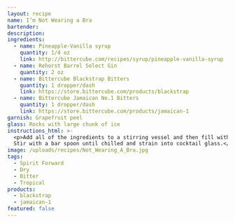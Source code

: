 ```yaml
---
layout: recipe
name: I’m Not Wearing a Bra
bartender:
description:
ingredients:
  - name: Pineapple-Vanilla syrup
    quantity: 1/4 oz
    link: http://bittercube.com/recipes/syrup/pineapple-vanilla-syrup
  - name: Rehorst Barrel Select Gin
    quantity: 2 oz
  - name: Bittercube Blackstrap Bitters
    quantity: 1 dropper/dash
    link: https://store.bittercube.com/products/blackstrap
  - name: Bittercube Jamaican No.1 Bitters
    quantity: 1 dropper/dash
    link: https://store.bittercube.com/products/jamaican-1
garnish: Grapefruit peel
glass: Rocks with large chunk of ice
instructions_html: >-
  <p>Add all of the ingredients to a stirring vessel and then fill with ice.
  Stir with a bar spoon until chilled and strain into cocktail glass.</p>
image: /uploads/recipes/Not_Wearing_A_Bra.jpg
tags:
  - Spirit Forward
  - Dry
  - Bitter
  - Tropical
products:
  - blackstrap
  - jamaican-1
featured: false
---
```



